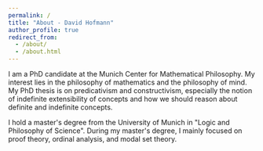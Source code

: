 ```yaml
---
permalink: /
title: "About - David Hofmann"
author_profile: true
redirect_from: 
  - /about/
  - /about.html
---
```


I am a PhD candidate at the Munich Center for Mathematical Philosophy. My interest lies in the philosophy of mathematics and the philosophy of mind. My PhD thesis is on predicativism and constructivism, especially the notion of indefinite extensibility of concepts and how we should reason about definite and indefinite concepts. 

I hold a master's degree from the University of Munich in "Logic and Philosophy of Science". During my master's degree, I mainly focused on proof theory, ordinal analysis, and modal set theory. 


